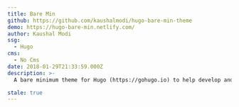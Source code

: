 ```yaml
---
title: Bare Min
github: https://github.com/kaushalmodi/hugo-bare-min-theme
demo: https://hugo-bare-min.netlify.com/
author: Kaushal Modi
ssg:
  - Hugo
cms:
  - No Cms
date: 2018-01-29T21:33:59.000Z
description: >-
  A bare minimum theme for Hugo (https://gohugo.io) to help develop and debug Hugo sites -- https://hugo-bare-min.netlify.com/,

stale: true
---
```

